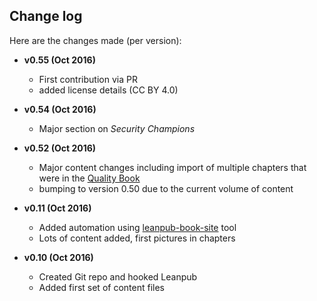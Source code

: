 ## Change log

Here are the changes made (per version):

* **v0.55 (Oct 2016)**
  * First contribution via PR  
  * added license details (CC BY 4.0)
* **v0.54 (Oct 2016)**
  * Major section on _Security Champions_
* **v0.52 (Oct 2016)**
  * Major content changes including import of multiple chapters that were in the [Quality Book](https://github.com/DinisCruz/Book_Software_Quality)
  * bumping to version 0.50 due to the current volume of content
* **v0.11 (Oct 2016)**
  * Added automation using [leanpub-book-site](https://github.com/o2platform/leanpub-book-site) tool
  * Lots of content added, first pictures in chapters

* **v0.10 (Oct 2016)**
  * Created Git repo and hooked Leanpub
  * Added first set of content files    
